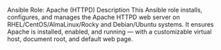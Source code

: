 Ansible Role: Apache (HTTPD)
Description
This Ansible role installs, configures, and manages the Apache HTTPD web server on RHEL/CentOS/AlmaLinux/Rocky and Debian/Ubuntu systems.
It ensures Apache is installed, enabled, and running — with a customizable virtual host, document root, and default web page.
